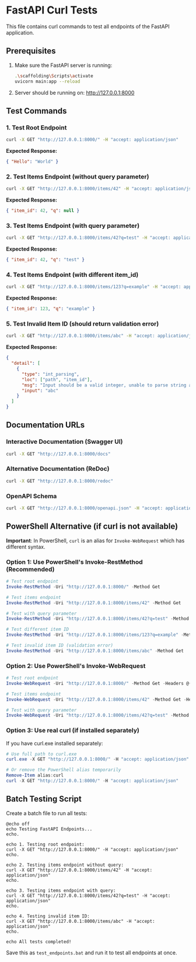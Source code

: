 # FastAPI Curl Tests

This file contains curl commands to test all endpoints of the FastAPI application.

## Prerequisites

1. Make sure the FastAPI server is running:

   ```bash
   .\scaffolding\Scripts\activate
   uvicorn main:app --reload
   ```

2. Server should be running on: http://127.0.0.1:8000

## Test Commands

### 1. Test Root Endpoint

```bash
curl -X GET "http://127.0.0.1:8000/" -H "accept: application/json"
```

**Expected Response:**

```json
{ "Hello": "World" }
```

### 2. Test Items Endpoint (without query parameter)

```bash
curl -X GET "http://127.0.0.1:8000/items/42" -H "accept: application/json"
```

**Expected Response:**

```json
{ "item_id": 42, "q": null }
```

### 3. Test Items Endpoint (with query parameter)

```bash
curl -X GET "http://127.0.0.1:8000/items/42?q=test" -H "accept: application/json"
```

**Expected Response:**

```json
{ "item_id": 42, "q": "test" }
```

### 4. Test Items Endpoint (with different item_id)

```bash
curl -X GET "http://127.0.0.1:8000/items/123?q=example" -H "accept: application/json"
```

**Expected Response:**

```json
{ "item_id": 123, "q": "example" }
```

### 5. Test Invalid Item ID (should return validation error)

```bash
curl -X GET "http://127.0.0.1:8000/items/abc" -H "accept: application/json"
```

**Expected Response:**

```json
{
  "detail": [
    {
      "type": "int_parsing",
      "loc": ["path", "item_id"],
      "msg": "Input should be a valid integer, unable to parse string as an integer",
      "input": "abc"
    }
  ]
}
```

## Documentation URLs

### Interactive Documentation (Swagger UI)

```bash
curl -X GET "http://127.0.0.1:8000/docs"
```

### Alternative Documentation (ReDoc)

```bash
curl -X GET "http://127.0.0.1:8000/redoc"
```

### OpenAPI Schema

```bash
curl -X GET "http://127.0.0.1:8000/openapi.json" -H "accept: application/json"
```

## PowerShell Alternative (if curl is not available)

**Important**: In PowerShell, `curl` is an alias for `Invoke-WebRequest` which has different syntax.

### Option 1: Use PowerShell's Invoke-RestMethod (Recommended)

```powershell
# Test root endpoint
Invoke-RestMethod -Uri "http://127.0.0.1:8000/" -Method Get

# Test items endpoint
Invoke-RestMethod -Uri "http://127.0.0.1:8000/items/42" -Method Get

# Test with query parameter
Invoke-RestMethod -Uri "http://127.0.0.1:8000/items/42?q=test" -Method Get

# Test different item ID
Invoke-RestMethod -Uri "http://127.0.0.1:8000/items/123?q=example" -Method Get

# Test invalid item ID (validation error)
Invoke-RestMethod -Uri "http://127.0.0.1:8000/items/abc" -Method Get
```

### Option 2: Use PowerShell's Invoke-WebRequest

```powershell
# Test root endpoint
Invoke-WebRequest -Uri "http://127.0.0.1:8000/" -Method Get -Headers @{"accept"="application/json"}

# Test items endpoint
Invoke-WebRequest -Uri "http://127.0.0.1:8000/items/42" -Method Get -Headers @{"accept"="application/json"}

# Test with query parameter
Invoke-WebRequest -Uri "http://127.0.0.1:8000/items/42?q=test" -Method Get -Headers @{"accept"="application/json"}
```

### Option 3: Use real curl (if installed separately)

If you have curl.exe installed separately:

```powershell
# Use full path to curl.exe
curl.exe -X GET "http://127.0.0.1:8000/" -H "accept: application/json"

# Or remove the PowerShell alias temporarily
Remove-Item alias:curl
curl -X GET "http://127.0.0.1:8000/" -H "accept: application/json"
```

## Batch Testing Script

Create a batch file to run all tests:

```batch
@echo off
echo Testing FastAPI Endpoints...
echo.

echo 1. Testing root endpoint:
curl -X GET "http://127.0.0.1:8000/" -H "accept: application/json"
echo.

echo 2. Testing items endpoint without query:
curl -X GET "http://127.0.0.1:8000/items/42" -H "accept: application/json"
echo.

echo 3. Testing items endpoint with query:
curl -X GET "http://127.0.0.1:8000/items/42?q=test" -H "accept: application/json"
echo.

echo 4. Testing invalid item ID:
curl -X GET "http://127.0.0.1:8000/items/abc" -H "accept: application/json"
echo.

echo All tests completed!
```

Save this as `test_endpoints.bat` and run it to test all endpoints at once.
